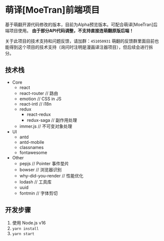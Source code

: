 # 萌译[MoeTran]前端项目

基于萌翻开源代码修改的版本，目前为Alpha预览版本。可配合萌译[MoeTran]后端项目使用。
**由于部分API代码调整，不支持直接连萌翻原版后端！**

关于此项目的技术支持和问题反馈，请加群：``451050931``
萌翻的反馈群里面目前也能得到这个项目的技术支持（询问时注明是漫画译注器项目），但后续会进行拆分。

## 技术栈

- Core
  - react
  - react-router // 路由
  - emotion // CSS in JS
  - react-intl // i18n
  - redux
    - react-redux
    - redux-saga // 副作用处理
  - immer.js // 不可变对象处理
- UI
  - antd
  - antd-mobile
  - classnames
  - fontawesome
- Other
  - pepjs // Pointer 事件垫片
  - bowser // 浏览器识别
  - why-did-you-render // 性能优化
  - lodash // 工具库
  - uuid
  - fontmin // 字体剪切

## 开发步骤

1. 使用 Node.js v16
1. `yarn install`
1. `yarn start`